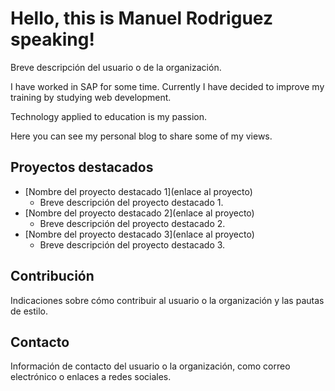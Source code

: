 # Hello, this is Manuel Rodriguez speaking!

Breve descripción del usuario o de la organización.

I have worked in SAP for some time. Currently I have decided to improve my training by studying web development. 

Technology applied to education is my passion.

Here you can see my personal blog to share some of my views. 

## Proyectos destacados

- [Nombre del proyecto destacado 1](enlace al proyecto)
  - Breve descripción del proyecto destacado 1.
- [Nombre del proyecto destacado 2](enlace al proyecto)
  - Breve descripción del proyecto destacado 2.
- [Nombre del proyecto destacado 3](enlace al proyecto)
  - Breve descripción del proyecto destacado 3.

## Contribución

Indicaciones sobre cómo contribuir al usuario o la organización y las pautas de estilo.

## Contacto

Información de contacto del usuario o la organización, como correo electrónico o enlaces a redes sociales.
